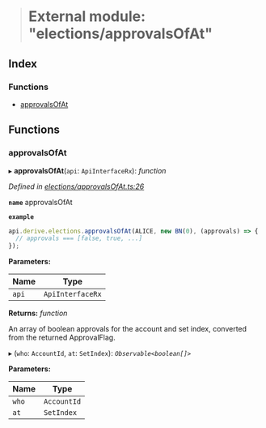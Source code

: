 > # External module: "elections/approvalsOfAt"

## Index

### Functions

* [approvalsOfAt](_elections_approvalsofat_.md#approvalsofat)

## Functions

###  approvalsOfAt

▸ **approvalsOfAt**(`api`: `ApiInterfaceRx`): *function*

*Defined in [elections/approvalsOfAt.ts:26](https://github.com/polkadot-js/api/blob/e1cf002/packages/api-derive/src/elections/approvalsOfAt.ts#L26)*

**`name`** approvalsOfAt

**`example`** 
<BR>

```javascript
api.derive.elections.approvalsOfAt(ALICE, new BN(0), (approvals) => {
  // approvals === [false, true, ...]
});
```

**Parameters:**

Name | Type |
------ | ------ |
`api` | `ApiInterfaceRx` |

**Returns:** *function*

An array of boolean approvals for the account and set index, converted from the returned ApprovalFlag.

▸ (`who`: `AccountId`, `at`: `SetIndex`): *`Observable<boolean[]>`*

**Parameters:**

Name | Type |
------ | ------ |
`who` | `AccountId` |
`at` | `SetIndex` |